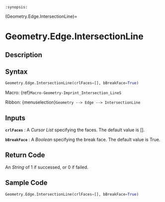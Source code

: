 ```{module} Geometry.Edge.IntersectionLine()
:synopsis:
```

(Geometry.Edge.IntersectionLine)=

# Geometry.Edge.IntersectionLine

## Description

## Syntax

```python
Geometry.Edge.IntersectionLine(crlFaces=[], bBreakFace=True)
```

Macro: {ref}`Macro-Geometry-Imprint_Intersection_LineS`

Ribbon: {menuselection}`Geometry --> Edge --> IntersectionLine`

## Inputs

**`crlFaces`**
: A _Cursor List_ specifying the faces. The default value is [].

**`bBreakFace`**
: A _Boolean_ specifying the break face. The default value is True.

## Return Code

An _String_ of 1 if successed, or 0 if failed.

## Sample Code

```python
Geometry.Edge.IntersectionLine(crlFaces=[], bBreakFace=True)
```
